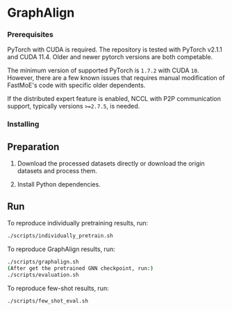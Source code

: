 # GraphAlign

### Prerequisites

PyTorch with CUDA is required. The repository is tested with PyTorch
v2.1.1 and CUDA 11.4. Older and newer pytorch versions are both competable.

The minimum version of supported PyTorch is `1.7.2` with CUDA `10`. However,
there are a few known issues that requires manual modification of FastMoE's
code with specific older dependents.

If the distributed expert feature is enabled, NCCL with P2P communication
support, typically versions `>=2.7.5`, is needed. 

### Installing

## Preparation

1. Download the processed datasets directly or download the origin datasets and process them. 

2. Install Python dependencies.

## Run

To reproduce individually pretraining results, run:
```bash
./scripts/individually_pretrain.sh
```

To reproduce GraphAlign results, run:
```bash
./scripts/graphalign.sh
(After get the pretrained GNN checkpoint, run:)
./scripts/evaluation.sh
```

To reproduce few-shot results, run:
```bash
./scripts/few_shot_eval.sh
```
